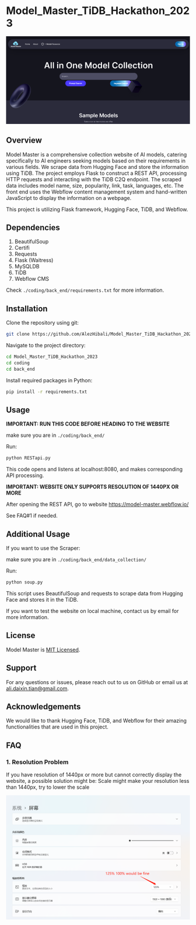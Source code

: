 # Model_Master_TiDB_Hackathon_2023

![alt text](https://github.com/AlezHibali/Model_Master_TiDB_Hackathon_2023/blob/main/src/README_img/Screenshot.PNG)

## Overview

Model Master is a comprehensive collection website of AI models, catering specifically to AI engineers seeking models based on their requirements in various fields. We scrape data from Hugging Face and store the information using TiDB. The project employs Flask to construct a REST API, processing HTTP requests and interacting with the TiDB C2Q endpoint. The scraped data includes model name, size, popularity, link, task, languages, etc. The front end uses the Webflow content management system and hand-written JavaScript to display the information on a webpage.

This project is utilizing Flask framework, Hugging Face, TiDB, and Webflow.

## Dependencies

1. BeautifulSoup
2. Certifi
3. Requests
4. Flask (Waitress)
5. MySQLDB
6. TiDB
7. Webflow CMS

Check `./coding/back_end/requirements.txt` for more information.

## Installation

Clone the repository using git:

```bash
git clone https://github.com/AlezHibali/Model_Master_TiDB_Hackathon_2023.git
```

Navigate to the project directory:

```bash
cd Model_Master_TiDB_Hackathon_2023
cd coding
cd back_end
```

Install required packages in Python:

```bash
pip install -r requirements.txt
```

## Usage

**IMPORTANT: RUN THIS CODE BEFORE HEADING TO THE WEBSITE**

make sure you are in `./coding/back_end/`

Run:

```bash
python RESTapi.py
```

This code opens and listens at localhost:8080, and makes corresponding API processing.


**IMPORTANT: WEBSITE ONLY SUPPORTS RESOLUTION OF 1440PX OR MORE**

After opening the REST API, go to website https://model-master.webflow.io/

See FAQ#1 if needed.

## Additional Usage

If you want to use the Scraper:

make sure you are in `./coding/back_end/data_collection/`

Run:

```bash
python soup.py
```

This script uses BeautifulSoup and requests to scrape data from Hugging Face and stores it in the TiDB.

If you want to test the website on local machine, contact us by email for more information.

## License

Model Master is [MIT Licensed](LICENSE).

## Support

For any questions or issues, please reach out to us on GitHub or email us at ali.daixin.tian@gmail.com.

## Acknowledgements

We would like to thank Hugging Face, TiDB, and Webflow for their amazing functionalities that are used in this project.

## FAQ

### 1. Resolution Problem

If you have resolution of 1440px or more but cannot correctly display the website, a possible solution might be:
Scale might make your resolution less than 1440px, try to lower the scale

![alt text](https://github.com/AlezHibali/Model_Master_TiDB_Hackathon_2023/blob/main/src/README_img/faq1.png)

